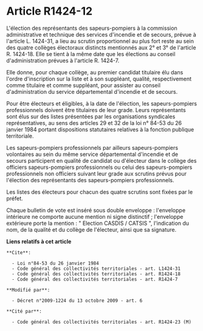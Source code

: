# Article R1424-12

L'élection des représentants des sapeurs-pompiers à la commission administrative et technique des services d'incendie et de
secours, prévue à l'article L. 1424-31, a lieu au scrutin proportionnel au plus fort reste au sein des quatre collèges
électoraux distincts mentionnés aux 2° et 3° de l'article R. 1424-18. Elle se tient à la même date que les élections au
conseil d'administration prévues à l'article R. 1424-7. 

Elle donne, pour chaque collège, au premier candidat titulaire élu dans l'ordre d'inscription sur la liste et à son
suppléant, qualité, respectivement comme titulaire et comme suppléant, pour assister au conseil d'administration du service
départemental d'incendie et de secours. 

Pour être électeurs et éligibles, à la date de l'élection, les sapeurs-pompiers professionnels doivent être titulaires de
leur grade. Leurs représentants sont élus sur des listes présentées par les organisations syndicales représentatives, au sens
des articles 29 et 32 de la loi n° 84-53 du 26 janvier 1984 portant dispositions statutaires relatives à la fonction publique
territoriale. 

Les sapeurs-pompiers professionnels par ailleurs sapeurs-pompiers volontaires au sein du même service départemental
d'incendie et de secours participent en qualité de candidat ou d'électeur dans le collège des officiers sapeurs-pompiers
professionnels ou celui des sapeurs-pompiers professionnels non officiers suivant leur grade aux scrutins prévus pour
l'élection des représentants des sapeurs-pompiers professionnels. 

Les listes des électeurs pour chacun des quatre scrutins sont fixées par le préfet. 

Chaque bulletin de vote est inséré sous double enveloppe : l'enveloppe intérieure ne comporte aucune mention ni signe
distinctif ; l'enveloppe extérieure porte la mention : " Election CASDIS / CATSIS ", l'indication du nom, de la qualité et du
collège de l'électeur, ainsi que sa signature.

**Liens relatifs à cet article**

	**Cite**:

	  - Loi n°84-53 du 26 janvier 1984
	  - Code général des collectivités territoriales - art. L1424-31
	  - Code général des collectivités territoriales - art. R1424-18
	  - Code général des collectivités territoriales - art. R1424-7

	**Modifié par**:

	  - Décret n°2009-1224 du 13 octobre 2009 - art. 6

	**Cité par**:

	  - Code général des collectivités territoriales - art. R1424-23 (M)
